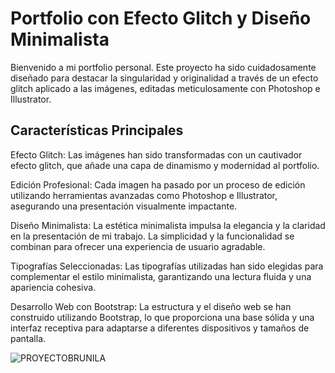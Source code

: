 <h1>Portfolio con Efecto Glitch y Diseño Minimalista</h1>


<p>Bienvenido a mi portfolio personal. Este proyecto ha sido cuidadosamente diseñado para destacar la singularidad y originalidad a través de un efecto glitch aplicado a las imágenes, editadas meticulosamente con Photoshop e Illustrator.

<h2>Características Principales</h2>
Efecto Glitch: Las imágenes han sido transformadas con un cautivador efecto glitch, que añade una capa de dinamismo y modernidad al portfolio.

Edición Profesional: Cada imagen ha pasado por un proceso de edición  utilizando herramientas avanzadas como Photoshop e Illustrator, asegurando una presentación visualmente impactante.

Diseño Minimalista: La estética minimalista impulsa la elegancia y la claridad en la presentación de mi trabajo. La simplicidad y la funcionalidad se combinan para ofrecer una experiencia de usuario agradable.

Tipografías Seleccionadas: Las tipografías utilizadas han sido  elegidas para complementar el estilo minimalista, garantizando una lectura fluida y una apariencia cohesiva.

Desarrollo Web con Bootstrap: La estructura y el diseño web se han construido utilizando Bootstrap, lo que proporciona una base sólida y una interfaz receptiva para adaptarse a diferentes dispositivos y tamaños de pantalla.</p>





![PROYECTOBRUNILA](https://github.com/sofia1988/portfolio-sofia-ruiz/assets/62399971/52d369d0-a94e-4b6f-b3e1-2e7364e7a01f)
